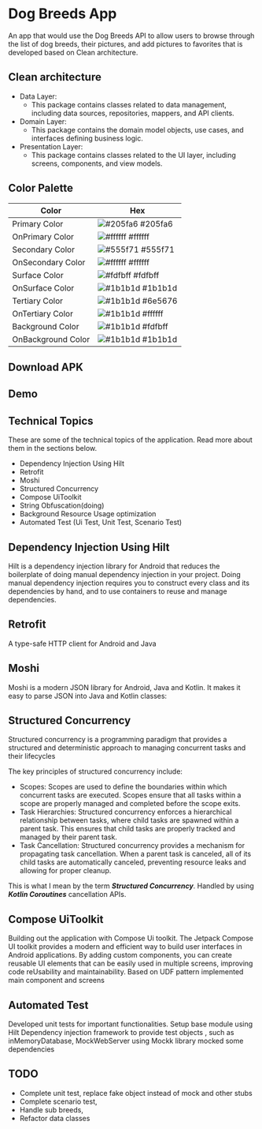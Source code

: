 # Dog Breeds App

An app that would use the Dog Breeds API to allow users to browse through the list of dog breeds,
their pictures, and add pictures to favorites that is developed based on Clean architecture.


## Clean architecture

- Data Layer:
  - This package contains classes related to data management, including data sources, repositories, mappers, and API clients.
- Domain Layer: 
  - This package contains the domain model objects, use cases, and interfaces defining business logic.
- Presentation Layer:
  - This package contains classes related to the UI layer, including screens, components, and view models.

    
## Color Palette
| Color              | Hex                                                                |
|--------------------| ------------------------------------------------------------------ |
| Primary Color      | ![#205fa6](http://via.placeholder.com/10/303F9F/303F9F) #205fa6 |
| OnPrimary Color    | ![#ffffff](http://via.placeholder.com/10/1A237E/1A237E) #ffffff |
| Secondary Color    | ![#555f71](http://via.placeholder.com/10/FFA61C/FFA61C) #555f71 |
| OnSecondary Color  | ![#ffffff](http://via.placeholder.com/10/FF8741/FF8741) #ffffff |
| Surface Color      | ![#fdfbff](http://via.placeholder.com/10/FFFFFF/FFFFFF) #fdfbff |
| OnSurface Color    | ![#1b1b1d](http://via.placeholder.com/10/FFFFFF/FFFFFF) #1b1b1d |
| Tertiary Color     | ![#1b1b1d](http://via.placeholder.com/10/FFFFFF/FFFFFF) #6e5676 |
| OnTertiary Color   | ![#1b1b1d](http://via.placeholder.com/10/FFFFFF/FFFFFF) #ffffff |
| Background Color   | ![#1b1b1d](http://via.placeholder.com/10/FFFFFF/FFFFFF) #fdfbff |
| OnBackground Color | ![#1b1b1d](http://via.placeholder.com/10/FFFFFF/FFFFFF) #1b1b1d |


## Download APK

## Demo


## Technical Topics

These are some of the technical topics of the application. Read more about them in the sections
below.

- Dependency Injection Using Hilt
- Retrofit
- Moshi
- Structured Concurrency
- Compose UiToolkit
- String Obfuscation(doing)
- Background Resource Usage optimization
- Automated Test (Ui Test, Unit Test, Scenario Test)


## Dependency Injection Using Hilt

Hilt is a dependency injection library for Android that reduces the boilerplate of doing manual
dependency injection in your project.
Doing manual dependency injection requires you to construct every class and its dependencies by hand,
and to use containers to reuse and manage dependencies.

## Retrofit

A type-safe HTTP client for Android and Java

## Moshi

Moshi is a modern JSON library for Android, Java and Kotlin. It makes it easy to parse JSON into 
Java and Kotlin classes:

## Structured Concurrency

Structured concurrency is a programming paradigm that provides a structured and deterministic 
approach to managing concurrent tasks and their lifecycles

The key principles of structured concurrency include:
- Scopes: Scopes are used to define the boundaries within which concurrent tasks are executed.
Scopes ensure that all tasks within a scope are properly managed and completed before the scope exits.
- Task Hierarchies: Structured concurrency enforces a hierarchical relationship between tasks,
where child tasks are spawned within a parent task. This ensures that child tasks are properly tracked 
and managed by their parent task.
- Task Cancellation: Structured concurrency provides a mechanism for propagating task cancellation.
When a parent task is canceled, all of its child tasks are automatically canceled, preventing resource leaks and allowing for proper cleanup.

This is what I mean by the term ***Structured Concurrency***.
Handled by using ***Kotlin Coroutines*** cancellation APIs.

## Compose UiToolkit
Building out the application with Compose Ui toolkit. 
The Jetpack Compose UI toolkit provides a modern and efficient way to build user interfaces in Android applications.
By adding custom components, you can create reusable UI elements that can be easily used in multiple screens, 
improving code reUsability and maintainability.
Based on UDF pattern implemented main component and screens

## Automated Test

Developed unit tests for important functionalities. 
Setup base module using Hilt Dependency injection framework to provide test objects , such as 
inMemoryDatabase, MockWebServer
using Mockk library mocked some dependencies 


## TODO 

- Complete unit test, replace fake object instead of mock and other stubs
- Complete scenario test,
- Handle sub breeds,
- Refactor data classes